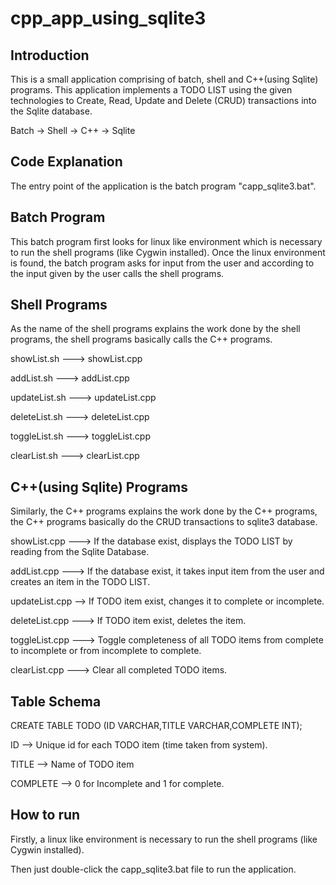 # cpp_app_using_sqlite3
Introduction
------------
This is a small application comprising of batch, shell and C++(using Sqlite) programs. This application implements a TODO LIST using the given technologies to Create, Read, Update and Delete (CRUD) transactions into the Sqlite database.

Batch -> Shell -> C++ -> Sqlite

Code Explanation
----------------
The entry point of the application is the batch program "capp_sqlite3.bat".

Batch Program
-------------
This batch program first looks for linux like environment which is necessary to run the shell programs (like Cygwin installed). Once the linux environment is found, the batch program asks for input from the user and according to the input given by the user calls the shell programs.

Shell Programs
--------------
As the name of the shell programs explains the work done by the shell programs, the shell programs basically calls the C++ programs.

showList.sh ---> showList.cpp

addList.sh ---> addList.cpp

updateList.sh ---> updateList.cpp

deleteList.sh ---> deleteList.cpp

toggleList.sh ---> toggleList.cpp

clearList.sh ---> clearList.cpp

C++(using Sqlite) Programs
--------------------------
Similarly, the C++ programs explains the work done by the C++ programs, the C++ programs basically do the CRUD transactions to sqlite3 database.

showList.cpp ---> If the database exist, displays the TODO LIST by reading from the Sqlite Database.

addList.cpp ---> If the database exist, it takes input item from the user and creates an item in the TODO LIST.

updateList.cpp --> If TODO item exist, changes it to complete or incomplete.

deleteList.cpp ---> If TODO item exist, deletes the item.

toggleList.cpp ---> Toggle completeness of all TODO items from complete to incomplete or from incomplete to complete.

clearList.cpp ---> Clear all completed TODO items.
 

Table Schema
------------
CREATE TABLE TODO (ID VARCHAR,TITLE VARCHAR,COMPLETE INT);

ID --> Unique id for each TODO item (time taken from system).

TITLE --> Name of TODO item

COMPLETE --> 0 for Incomplete and 1 for complete.

How to run
----------
Firstly, a linux like environment is necessary to run the shell programs (like Cygwin installed).

Then just double-click the capp_sqlite3.bat file to run the application.
